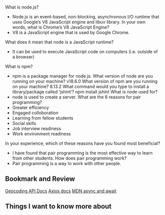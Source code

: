 What is node.js?
- Node.js is an event-based, non-blocking, asynchronous I/O runtime that uses Google’s V8 JavaScript engine and libuv library.
In your own words, what is Chrome’s V8 JavaScript Engine?
- V8 is a JavaScript engine that is used by Google Chrome.


What does it mean that node is a JavaScript runtime?
- It can be used to execute JavaScript code on computers (i.e. outside of a browser)


What is npm?
- npm is a package manager for node.js.
What version of node are you running on your machine?
v18.6.0
What version of npm are you running on your machine?
8.13.2
What command would you type to install a library/package called ‘jshint’?
npm install jshint
What is node used for?
- node is used to create a server.
What are the 6 reasons for pair programming?
- Greater efficiency
- Engaged colloboration
- Learning from fellow students
- Social skills
- Job interview readiness
- Work environment readiness


In your experience, which of these reasons have you found most beneficial?
- I have found that pair programming is the most effective way to learn from other students.
How does pair programming work?
- Pair programming is a way to work with other people.
## Bookmark and Review
[Geocoding API Docs](https://locationiq.com/)
[Axios docs](https://www.npmjs.com/package/axios)
[MDN async and await](https://developer.mozilla.org/en-US/docs/Learn/JavaScript/Asynchronous/Async_await)

## Things I want to know more about